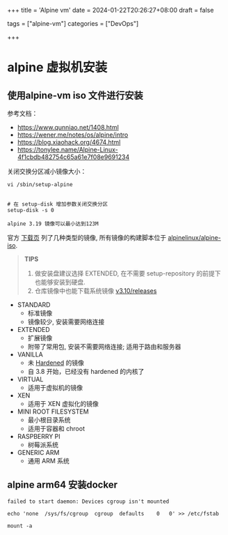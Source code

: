 +++
title = 'Alpine vm'
date = 2024-01-22T20:26:27+08:00
draft = false

tags = ["alpine-vm"]
categories = ["DevOps"]

+++

# alpine 虚拟机安装

## 使用alpine-vm iso 文件进行安装

参考文档：
* https://www.qunniao.net/1408.html
* https://wener.me/notes/os/alpine/intro
* https://blog.xiaohack.org/4674.html
* https://tonylee.name/Alpine-Linux-4f1cbdb482754c65a61e7f08e9691234



关闭交换分区减小镜像大小：

```
vi /sbin/setup-alpine


# 在 setup-disk 增加参数关闭交换分区
setup-disk -s 0

alpine 3.19 镜像可以最小达到123M
```

官方 [下载页](https://alpinelinux.org/downloads/) 列了几种类型的镜像, 所有镜像的构建脚本位于 [alpinelinux/alpine-iso](https://github.com/alpinelinux/alpine-iso).

> **TIPS**
>
> 1. 做安装盘建议选择 EXTENDED, 在不需要 setup-repository 的前提下也能够安装到硬盘.
> 2. 仓库镜像中也能下载系统镜像 [v3.10/releases](http://mirrors.aliyun.com/alpine/v3.10/releases/)

- STANDARD
  - 标准镜像
  - 镜像较少, 安装需要网络连接
- EXTENDED
  - 扩展镜像
  - 附带了常用包, 安装不需要网络连接; 适用于路由和服务器
- VANILLA
  - 未 [Hardened](https://wener.me/notes/os/linux/security/grsecurity) 的镜像
  - 自 3.8 开始，已经没有 hardened 的内核了
- VIRTUAL
  - 适用于虚拟机的镜像
- XEN
  - 适用于 XEN 虚拟化的镜像
- MINI ROOT FILESYSTEM
  - 最小根目录系统
  - 适用于容器和 chroot
- RASPBERRY PI
  - 树莓派系统
- GENERIC ARM
  - 通用 ARM 系统









## alpine arm64 安装docker

`failed to start daemon: Devices cgroup isn't mounted`

```
echo 'none  /sys/fs/cgroup  cgroup  defaults    0   0' >> /etc/fstab
 
mount -a
```

